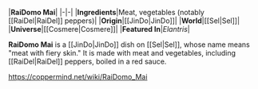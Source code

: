 |**RaiDomo Mai**|
|-|-|
|**Ingredients**|Meat, vegetables (notably [[RaiDel\|RaiDel]] peppers)|
|**Origin**|[[JinDo\|JinDo]]|
|**World**|[[Sel\|Sel]]|
|**Universe**|[[Cosmere\|Cosmere]]|
|**Featured In**|*Elantris*|

**RaiDomo Mai** is a [[JinDo\|JinDo]] dish on [[Sel\|Sel]], whose name means "meat with fiery skin."
It is made with meat and vegetables, including [[RaiDel\|RaiDel]] peppers, boiled in a red sauce.



https://coppermind.net/wiki/RaiDomo_Mai